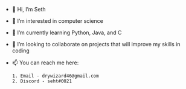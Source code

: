 - 👋 Hi, I’m Seth
- 👀 I’m interested in computer science
- 🌱 I’m currently learning Python, Java, and C
- 💞️ I’m looking to collaborate on projects that will improve my skills in coding
- 📫 You can reach me here:

      1. Email - drywizard46@gmail.com
      2. Discord - seht#0021

<!---
sehtlol/sehtlol is a ✨ special ✨ repository because its `README.md` (this file) appears on your GitHub profile.
You can click the Preview link to take a look at your changes.
--->
